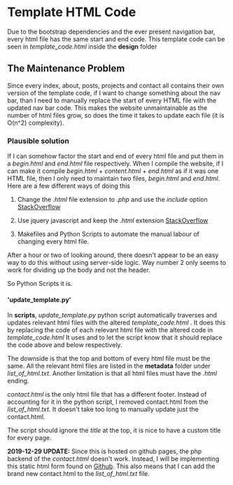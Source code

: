 # Template HTML Code
Due to the bootstrap dependencies and the ever present navigation bar, every html file has the same start and end code. This template code can be seen in *template_code.html* inside the **design** folder

## The Maintenance Problem
Since every index, about, posts, projects and contact all contains their own version of the template code, if I want to change something about the nav bar, than I need to manually replace the start of every HTML file with the updated nav bar code. This makes the website unmaintainable as the number of html files grow, so does the time it takes to update each file (it is O(n^2) complexity). 

### Plausible solution
If I can somehow factor the start and end of every html file and put them in a *begin.html* and *end.html* file respectively. When I compile the website, if I can make it compile *begin.html* + *content.html* + *end.html* as if it was one HTML file, then I only need to maintain two files, *begin.html* and *end.html*. Here are a few different ways of doing this

1. Change the *.html* file extension to *.php* and use the *include* option [StackOverflow](https://stackoverflow.com/questions/33551409/what-is-the-best-way-to-separate-a-large-html-file-into-three-smaller-html-files)

2. Use jquery javascript and keep the *.html* extension [StackOverflow](https://stackoverflow.com/questions/34238131/how-to-separate-html-text-file-into-multiple-files)

3. Makefiles and Python Scripts to automate the manual labour of changing every html file. 

After a hour or two of looking around, there doesn't appear to be an easy way to do this without using server-side logic. Way number 2 only seems to work for dividing up the body and not the header. 

So Python Scripts it is.

#### 'update_template.py' 

In **scripts**, *update_template.py* python script automatically traverses and updates relevant html files with the altered *template_code.html* . It does this by replacing the code of each relevant html file with the altered code in *template_code.html* It uses **<!-- Page Header -->** and **<!-- Footer -->** to let the script know that it should replace the code above and below respectively. 

The downside is that the top and bottom of every html file must be the same. All the relevant html files are listed in the **metadata** folder under *list_of_html.txt*. Another limitation is that all html files must have the *.html* ending.

*contact.html* is the only html file that has a different footer. Instead of accounting for it in the python script, I removed contact.html from the *list_of_html.txt*. It doesn't take too long to manually update just the contact.html.

The script should ignore the *title* at the top, it is nice to have a custom title for every page. 

**2019-12-29 UPDATE:** Since this is hosted on github pages, the php backend of the *contact.html* doesn't work. Instead, I will be implementing this static html form found on [Github](https://github.com/toperkin/staticFormEmails). This also means that I can add the brand new contact.html to the *list_of_html.txt* file.


